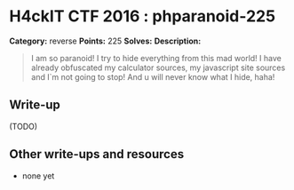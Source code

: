 # H4ckIT CTF 2016 : phparanoid-225

**Category:** reverse
**Points:** 225
**Solves:**
**Description:**

> I am so paranoid! I try to hide everything from this mad world! I have already obfuscated my calculator sources, my javascript site sources and I`m not going to stop! And u will never know what I hide, haha!

## Write-up

(TODO)

## Other write-ups and resources

* none yet
